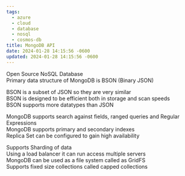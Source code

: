 ```yaml
---
tags:
  - azure
  - cloud
  - database
  - nosql
  - cosmos-db
title: MongoDB API
date: 2024-01-28 14:15:56 -0600
updated: 2024-01-28 14:15:56 -0600
---
```


Open Source NoSQL Database  
Primary data structure of MongoDB is BSON (Binary JSON)

BSON is a subset of JSON so they are very similar  
BSON is designed to be efficient both in storage and scan speeds  
BSON supports more datatypes than JSON

MongoDB supports search against fields, ranged queries and Regular Expressions  
MongoDB supports primary and secondary indexes  
Replica Set can be configured to gain high availability

Supports Sharding of data  
Using a load balancer it can run access multiple servers  
MongoDB can be used as a file system called as GridFS  
Supports fixed size collections called capped collections
